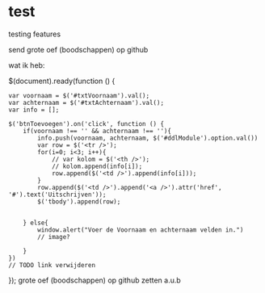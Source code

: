 # test
testing features

send grote oef (boodschappen) op github

wat ik heb:

$(document).ready(function () {

    var voornaam = $('#txtVoornaam').val();
    var achternaam = $('#txtAchternaam').val();
    var info = [];

    $('btnToevoegen').on('click', function () {
        if(voornaam !== '' && achternaam !== ''){
            info.push(voornaam, achternaam, $('#ddlModule').option.val())
            var row = $('<tr />');
            for(i=0; i<3; i++){
                // var kolom = $('<th />');
                // kolom.append(info[i]);
                row.append($('<td />').append(info[i]));
            }
            row.append($('<td />').append('<a />').attr('href', '#').text('Uitschrijven'));
            $('tbody').append(row);


        } else{
            window.alert("Voer de Voornaam en achternaam velden in.")
            // image?

        }
    })
    // TODO link verwijderen


});
grote oef (boodschappen) op github zetten a.u.b
